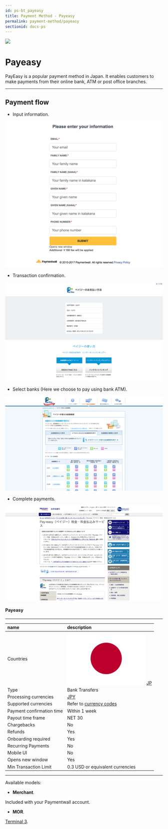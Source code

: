 ```yaml
---
id: ps-bt_payeasy
title: Payment Method - Payeasy
permalink: payment-method/payeasy
sectionid: docs-ps
---
```


<div class="docs-ps-header">
    <div class="docs-ps-logo">
        <img src="https://api.paymentwall.com/images/ps_logos/pm_payeasy.png">
    </div>
    <h1>Payeasy</h1>
</div>

<div class="docs-ps-body" markdown="1">

<div class="docs-ps-instructions" markdown="1">

PayEasy is a popular payment method in Japan. It enables customers to make payments from their online bank, ATM or post office branches.

*** 

## Payment flow

* Input information.

<div class="docs-img docs-small-img">
    <img src="/textures/pic/payment-system/bank-transfer/payeasy/payeasy_preset.png">
</div>

* Transaction confirmation.

<div class="docs-img">
    <img src="/textures/pic/payment-system/bank-transfer/payeasy/payeasy_confirmation.png">
</div>

* Select banks (Here we choose to pay using bank ATM).

<div class="docs-img">
    <img src="/textures/pic/payment-system/bank-transfer/payeasy/payeasy_select.png">
</div>

* Complete payments.

<div class="docs-img">
    <img src="/textures/pic/payment-system/bank-transfer/payeasy/payeasy_checkout.png">
</div>


</div>

<div class="docs-ps-attributes" markdown="1">
<div class="docs-ps-attributes-body" markdown="1">

#### Payeasy

***

|name|description|
|:--|:--|
|Countries| <img class="flags" src="/textures/pic/flags/asia/japan.png"> [JP](hhttps://en.wikipedia.org/wiki/Japan)|
|Type|Bank Transfers|
|Processing currencies|[JPY](https://en.wikipedia.org/wiki/Japanese_yen)|
|Supported currencies| Refer to [currency codes](/reference/currencies)|
|Payment confirmation time|Within 1 week|
|Payout time frame| NET 30|
|Chargebacks|No|
|Refunds|Yes|
|Onboarding required|Yes|
|Recurring Payments|No|
|Mobile UI|No|
|Opens new window|Yes|
|Min Transaction Limit|0.3 USD or equivalent currencies|

***

Available models:

* **Merchant**. 

Included with your Paymentwall account.

* **MOR**. 

[Terminal 3](https://www.terminal3.com/).

</div>
</div>

</div>